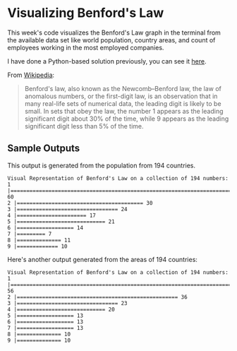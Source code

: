 # Visualizing Benford's Law

This week's code visualizes the Benford's Law graph in the terminal from the available data set like world population,
country areas, and count of employees working in the most employed companies.

I have done a Python-based solution previously, you can see it [here](https://github.com/vishnuharidas/benfords-law).

From [Wikipedia](https://en.wikipedia.org/wiki/Benford's_law):

> Benford's law, also known as the Newcomb–Benford law, the law of anomalous numbers, or the first-digit law, is an
> observation that in many real-life sets of numerical data, the leading digit is likely to be small. In sets that obey
> the law, the number 1 appears as the leading significant digit about 30% of the time, while 9 appears as the leading
> significant digit less than 5% of the time.

## Sample Outputs

This output is generated from the population from 194 countries.

```text
Visual Representation of Benford's Law on a collection of 194 numbers:
1 |================================================================================ 60
2 |======================================== 30
3 |================================ 24
4 |====================== 17
5 |============================ 21
6 |================== 14
7 |========= 7
8 |============== 11
9 |============= 10
```

Here's another output generated from the areas of 194 countries:

```text
Visual Representation of Benford's Law on a collection of 194 numbers:
1 |================================================================================ 56
2 |=================================================== 36
3 |================================ 23
4 |============================ 20
5 |================== 13
6 |================== 13
7 |================== 13
8 |============== 10
9 |============== 10
```